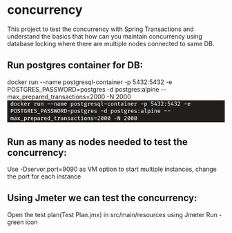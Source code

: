 # concurrency

This project to test the concurrency with Spring Transactions and understand the basics that how can you maintain concurrency using database locking
where there are multiple nodes connected to same DB.

## Run postgres container for DB:
docker run --name postgresql-container -p 5432:5432 -e POSTGRES_PASSWORD=postgres -d postgres:alpine --max_prepared_transactions=2000 -N 2000 ![img.png](img.png)

## Run as many as nodes needed to test the concurrency: 
Use -Dserver.port=9090 as VM option to start multiple instances, change the port for each instance

## Using Jmeter we can test the concurrency: 
Open the test plan(Test Plan.jmx) in src/main/resources using Jmeter
Run - green icon
